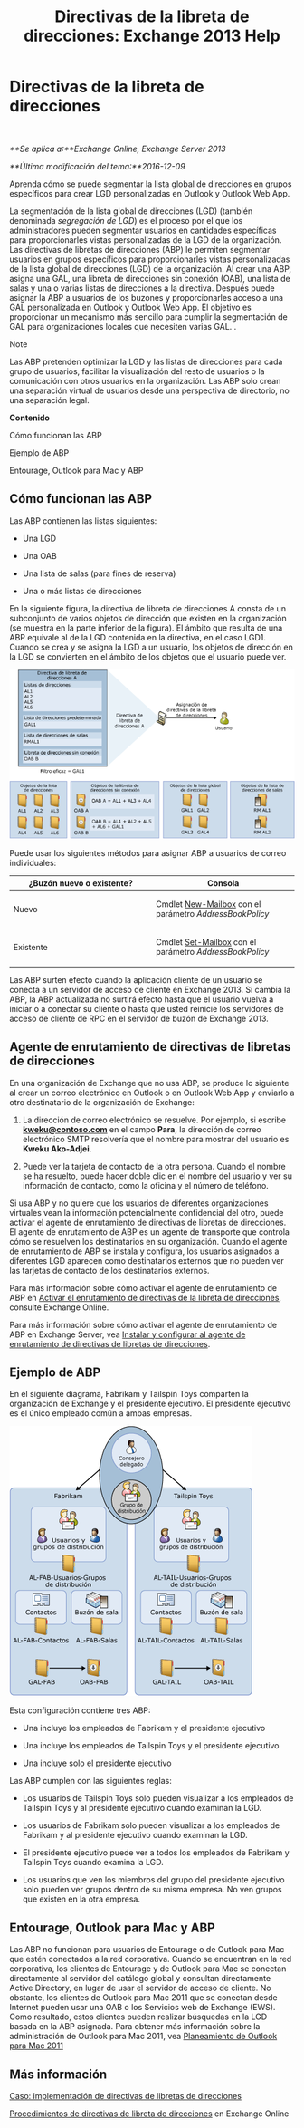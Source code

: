 ﻿---
title: 'Directivas de la libreta de direcciones: Exchange 2013 Help'
TOCTitle: Directivas de la libreta de direcciones
ms:assetid: d0a916a1-e3ed-49ae-b116-a559be0dcce6
ms:mtpsurl: https://technet.microsoft.com/es-es/library/Hh529948(v=EXCHG.150)
ms:contentKeyID: 49895926
ms.date: 04/23/2018
mtps_version: v=EXCHG.150
ms.translationtype: HT
---

# Directivas de la libreta de direcciones

 

_**Se aplica a:**Exchange Online, Exchange Server 2013_

_**Última modificación del tema:**2016-12-09_

Aprenda cómo se puede segmentar la lista global de direcciones en grupos específicos para crear LGD personalizadas en Outlook y Outlook Web App.

La segmentación de la lista global de direcciones (LGD) (también denominada *segregación de LGD*) es el proceso por el que los administradores pueden segmentar usuarios en cantidades específicas para proporcionarles vistas personalizadas de la LGD de la organización. Las directivas de libretas de direcciones (ABP) le permiten segmentar usuarios en grupos específicos para proporcionarles vistas personalizadas de la lista global de direcciones (LGD) de la organización. Al crear una ABP, asigna una GAL, una libreta de direcciones sin conexión (OAB), una lista de salas y una o varias listas de direcciones a la directiva. Después puede asignar la ABP a usuarios de los buzones y proporcionarles acceso a una GAL personalizada en Outlook y Outlook Web App. El objetivo es proporcionar un mecanismo más sencillo para cumplir la segmentación de GAL para organizaciones locales que necesiten varias GAL. .


> [!NOTE]
> Las ABP pretenden optimizar la LGD y las listas de direcciones para cada grupo de usuarios, facilitar la visualización del resto de usuarios o la comunicación con otros usuarios en la organización. Las ABP solo crean una separación virtual de usuarios desde una perspectiva de directorio, no una separación legal.



**Contenido**

Cómo funcionan las ABP

Ejemplo de ABP

Entourage, Outlook para Mac y ABP

## Cómo funcionan las ABP

Las ABP contienen las listas siguientes:

  - Una LGD

  - Una OAB

  - Una lista de salas (para fines de reserva)

  - Una o más listas de direcciones

En la siguiente figura, la directiva de libreta de direcciones A consta de un subconjunto de varios objetos de dirección que existen en la organización (se muestra en la parte inferior de la figura). El ámbito que resulta de una ABP equivale al de la LGD contenida en la directiva, en el caso LGD1. Cuando se crea y se asigna la LGD a un usuario, los objetos de dirección en la LGD se convierten en el ámbito de los objetos que el usuario puede ver.

![Información general sobre directivas de libreta de direcciones](images/Hh529948.68084064-7319-431b-be3b-0cce761258b1(EXCHG.150).gif "Información general sobre directivas de libreta de direcciones")

Puede usar los siguientes métodos para asignar ABP a usuarios de correo individuales:


<table>
<colgroup>
<col style="width: 50%" />
<col style="width: 50%" />
</colgroup>
<thead>
<tr class="header">
<th>¿Buzón nuevo o existente?</th>
<th>Consola</th>
</tr>
</thead>
<tbody>
<tr class="odd">
<td><p>Nuevo</p></td>
<td><p>Cmdlet <a href="https://technet.microsoft.com/es-es/library/aa997663(v=exchg.150)">New-Mailbox</a> con el parámetro <em>AddressBookPolicy</em></p></td>
</tr>
<tr class="even">
<td><p>Existente</p></td>
<td><p>Cmdlet <a href="https://technet.microsoft.com/es-es/library/bb123981(v=exchg.150)">Set-Mailbox</a> con el parámetro <em>AddressBookPolicy</em></p>
<p></p></td>
</tr>
</tbody>
</table>


Las ABP surten efecto cuando la aplicación cliente de un usuario se conecta a un servidor de acceso de cliente en Exchange 2013. Si cambia la ABP, la ABP actualizada no surtirá efecto hasta que el usuario vuelva a iniciar o a conectar su cliente o hasta que usted reinicie los servidores de acceso de cliente de RPC en el servidor de buzón de Exchange 2013.

## Agente de enrutamiento de directivas de libretas de direcciones

En una organización de Exchange que no usa ABP, se produce lo siguiente al crear un correo electrónico en Outlook o en Outlook Web App y enviarlo a otro destinatario de la organización de Exchange:

1.  La dirección de correo electrónico se resuelve. Por ejemplo, si escribe **kweku@contoso.com** en el campo **Para**, la dirección de correo electrónico SMTP resolvería que el nombre para mostrar del usuario es **Kweku Ako-Adjei**.

2.  Puede ver la tarjeta de contacto de la otra persona. Cuando el nombre se ha resuelto, puede hacer doble clic en el nombre del usuario y ver su información de contacto, como la oficina y el número de teléfono.

Si usa ABP y no quiere que los usuarios de diferentes organizaciones virtuales vean la información potencialmente confidencial del otro, puede activar el agente de enrutamiento de directivas de libretas de direcciones. El agente de enrutamiento de ABP es un agente de transporte que controla cómo se resuelven los destinatarios en su organización. Cuando el agente de enrutamiento de ABP se instala y configura, los usuarios asignados a diferentes LGD aparecen como destinatarios externos que no pueden ver las tarjetas de contacto de los destinatarios externos.

Para más información sobre cómo activar el agente de enrutamiento de ABP en [Activar el enrutamiento de directivas de la libreta de direcciones](https://technet.microsoft.com/es-es/library/jj891095\(v=exchg.150\)), consulte Exchange Online.

Para más información sobre cómo activar el agente de enrutamiento de ABP en Exchange Server, vea [Instalar y configurar al agente de enrutamiento de directivas de libretas de direcciones](install-and-configure-the-address-book-policy-routing-agent-exchange-2013-help.md).

## Ejemplo de ABP

En el siguiente diagrama, Fabrikam y Tailspin Toys comparten la organización de Exchange y el presidente ejecutivo. El presidente ejecutivo es el único empleado común a ambas empresas.

![Dos empresas, un director general](images/JJ657455.c87a5654-d456-4688-acb2-0be15ba1cda6(EXCHG.150).gif "Dos empresas, un director general")

Esta configuración contiene tres ABP:

  - Una incluye los empleados de Fabrikam y el presidente ejecutivo

  - Una incluye los empleados de Tailspin Toys y el presidente ejecutivo

  - Una incluye solo el presidente ejecutivo

Las ABP cumplen con las siguientes reglas:

  - Los usuarios de Tailspin Toys solo pueden visualizar a los empleados de Tailspin Toys y al presidente ejecutivo cuando examinan la LGD.

  - Los usuarios de Fabrikam solo pueden visualizar a los empleados de Fabrikam y al presidente ejecutivo cuando examinan la LGD.

  - El presidente ejecutivo puede ver a todos los empleados de Fabrikam y Tailspin Toys cuando examina la LGD.

  - Los usuarios que ven los miembros del grupo del presidente ejecutivo solo pueden ver grupos dentro de su misma empresa. No ven grupos que existen en la otra empresa.

## Entourage, Outlook para Mac y ABP

Las ABP no funcionan para usuarios de Entourage o de Outlook para Mac que estén conectados a la red corporativa. Cuando se encuentran en la red corporativa, los clientes de Entourage y de Outlook para Mac se conectan directamente al servidor del catálogo global y consultan directamente Active Directory, en lugar de usar el servidor de acceso de cliente. No obstante, los clientes de Outlook para Mac 2011 que se conectan desde Internet pueden usar una OAB o los Servicios web de Exchange (EWS). Como resultado, estos clientes pueden realizar búsquedas en la LGD basada en la ABP asignada. Para obtener más información sobre la administración de Outlook para Mac 2011, vea [Planeamiento de Outlook para Mac 2011](https://go.microsoft.com/fwlink/p/?linkid=231878)

## Más información

[Caso: implementación de directivas de libretas de direcciones](scenario-deploying-address-book-policies-exchange-2013-help.md)

[Procedimientos de directivas de libreta de direcciones](https://technet.microsoft.com/es-es/library/jj891096\(v=exchg.150\)) en Exchange Online

